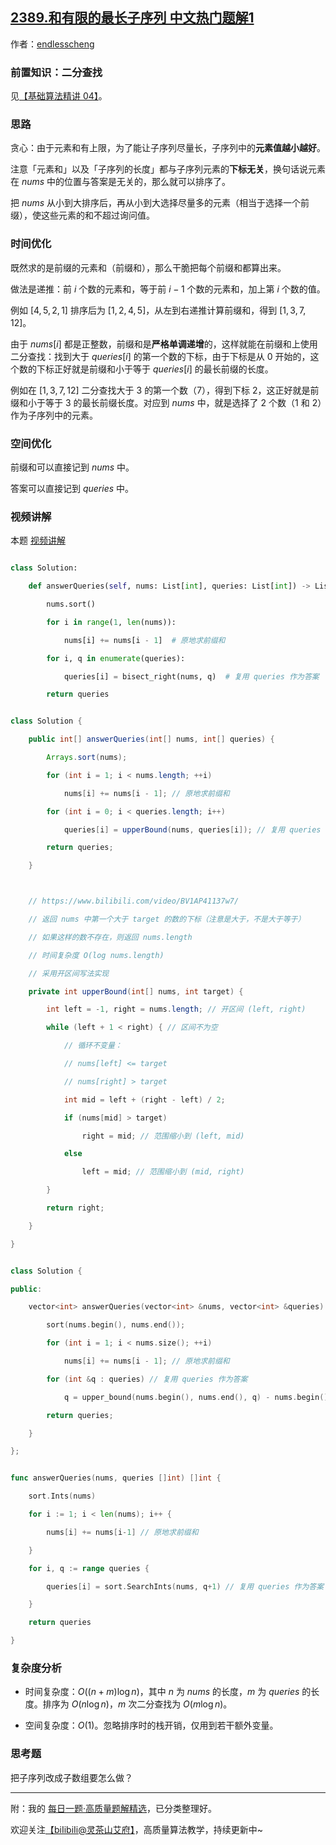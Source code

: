 ## [2389.和有限的最长子序列 中文热门题解1](https://leetcode.cn/problems/longest-subsequence-with-limited-sum/solutions/100000/fei-bao-li-zuo-fa-qian-zhui-he-er-fen-by-ny4m)

作者：[endlesscheng](https://leetcode.cn/u/endlesscheng)

### 前置知识：二分查找

见[【基础算法精讲 04】](https://www.bilibili.com/video/BV1AP41137w7/)。

### 思路

贪心：由于元素和有上限，为了能让子序列尽量长，子序列中的**元素值越小越好**。

注意「元素和」以及「子序列的长度」都与子序列元素的**下标无关**，换句话说元素在 $\textit{nums}$ 中的位置与答案是无关的，那么就可以排序了。

把 $\textit{nums}$ 从小到大排序后，再从小到大选择尽量多的元素（相当于选择一个前缀），使这些元素的和不超过询问值。

### 时间优化

既然求的是前缀的元素和（前缀和），那么干脆把每个前缀和都算出来。

做法是递推：前 $i$ 个数的元素和，等于前 $i-1$ 个数的元素和，加上第 $i$ 个数的值。

例如 $[4,5,2,1]$ 排序后为 $[1,2,4,5]$，从左到右递推计算前缀和，得到 $[1,3,7,12]$。

由于 $\textit{nums}[i]$ 都是正整数，前缀和是**严格单调递增**的，这样就能在前缀和上使用二分查找：找到大于 $\textit{queries}[i]$ 的第一个数的下标，由于下标是从 $0$ 开始的，这个数的下标正好就是前缀和小于等于 $\textit{queries}[i]$ 的最长前缀的长度。

例如在 $[1,3,7,12]$ 二分查找大于 $3$ 的第一个数（$7$），得到下标 $2$，这正好就是前缀和小于等于 $3$ 的最长前缀长度。对应到 $\textit{nums}$ 中，就是选择了 $2$ 个数（$1$ 和 $2$）作为子序列中的元素。

### 空间优化

前缀和可以直接记到 $\textit{nums}$ 中。

答案可以直接记到 $\textit{queries}$ 中。

### 视频讲解

本题 [视频讲解](https://www.bilibili.com/video/BV1mG411V7fj)

```py [sol1-Python3]
class Solution:
    def answerQueries(self, nums: List[int], queries: List[int]) -> List[int]:
        nums.sort()
        for i in range(1, len(nums)):
            nums[i] += nums[i - 1]  # 原地求前缀和
        for i, q in enumerate(queries):
            queries[i] = bisect_right(nums, q)  # 复用 queries 作为答案
        return queries
```

```java [sol1-Java]
class Solution {
    public int[] answerQueries(int[] nums, int[] queries) {
        Arrays.sort(nums);
        for (int i = 1; i < nums.length; ++i)
            nums[i] += nums[i - 1]; // 原地求前缀和
        for (int i = 0; i < queries.length; i++)
            queries[i] = upperBound(nums, queries[i]); // 复用 queries 作为答案
        return queries;
    }

    // https://www.bilibili.com/video/BV1AP41137w7/
    // 返回 nums 中第一个大于 target 的数的下标（注意是大于，不是大于等于）
    // 如果这样的数不存在，则返回 nums.length
    // 时间复杂度 O(log nums.length)
    // 采用开区间写法实现
    private int upperBound(int[] nums, int target) {
        int left = -1, right = nums.length; // 开区间 (left, right)
        while (left + 1 < right) { // 区间不为空
            // 循环不变量：
            // nums[left] <= target
            // nums[right] > target
            int mid = left + (right - left) / 2;
            if (nums[mid] > target)
                right = mid; // 范围缩小到 (left, mid)
            else
                left = mid; // 范围缩小到 (mid, right)
        }
        return right;
    }
}
```

```cpp [sol1-C++]
class Solution {
public:
    vector<int> answerQueries(vector<int> &nums, vector<int> &queries) {
        sort(nums.begin(), nums.end());
        for (int i = 1; i < nums.size(); ++i)
            nums[i] += nums[i - 1]; // 原地求前缀和
        for (int &q : queries) // 复用 queries 作为答案
            q = upper_bound(nums.begin(), nums.end(), q) - nums.begin();
        return queries;
    }
};
```

```go [sol1-Go]
func answerQueries(nums, queries []int) []int {
	sort.Ints(nums)
	for i := 1; i < len(nums); i++ {
		nums[i] += nums[i-1] // 原地求前缀和
	}
	for i, q := range queries {
		queries[i] = sort.SearchInts(nums, q+1) // 复用 queries 作为答案
	}
	return queries
}
```

### 复杂度分析

- 时间复杂度：$O((n+m)\log n)$，其中 $n$ 为 $\textit{nums}$ 的长度，$m$ 为 $\textit{queries}$ 的长度。排序为 $O(n\log n)$，$m$ 次二分查找为 $O(m\log n)$。
- 空间复杂度：$O(1)$。忽略排序时的栈开销，仅用到若干额外变量。

### 思考题

把子序列改成子数组要怎么做？

---

附：我的 [每日一题·高质量题解精选](https://github.com/EndlessCheng/codeforces-go/blob/master/leetcode/SOLUTIONS.md)，已分类整理好。

欢迎关注[【biIibiIi@灵茶山艾府】](https://space.bilibili.com/206214)，高质量算法教学，持续更新中~
